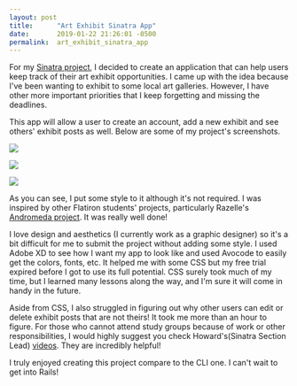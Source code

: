 ```yaml
---
layout: post
title:      "Art Exhibit Sinatra App"
date:       2019-01-22 21:26:01 -0500
permalink:  art_exhibit_sinatra_app
---
```



For my [Sinatra project](https://github.com/catherinism/art-exhibit-sinatra-app), I decided to create an application that can help users keep track of their art exhibit opportunities. I came up with the idea because I've been wanting to exhibit to some local art galleries. However, I have other more important priorities that I keep forgetting and missing the deadlines.

This app will allow a user to create an account, add a new exhibit and see others' exhibit posts as well. Below are some of my project's screenshots. 

![](https://imgur.com/a/qrF7eW4)

![](https://imgur.com/a/jzoZDkl)

![](https://imgur.com/a/JjXTe4q)

As you can see, I put some style to it although it's not required. I was inspired by other Flatiron students' projects, particularly Razelle's [Andromeda project](https://github.com/avelineamour/andromeda-project). It was really well done!

I love design and aesthetics (I currently work as a graphic designer) so it's a bit difficult for me to submit the project without adding some style. I used Adobe XD to see how I want my app to look like and used Avocode to easily get the colors, fonts, etc. It helped me with some CSS but my free trial expired before I got to use its full potential. CSS surely took much of my time, but I learned many lessons along the way, and I'm sure it will come in handy in the future.

Aside from CSS, I also struggled in figuring out why other users can edit or delete exhibit posts that are not theirs! It took me more than an hour to figure. For those who cannot attend study groups because of work or other responsibilities, I would highly suggest you check Howard's(Sinatra Section Lead) [videos](https://github.com/howardbdev/sinatra-journal-app/blob/master/video_links.md). They are incredibly helpful! 

I truly enjoyed creating this project compare to the CLI one. I can't wait to get into Rails!


